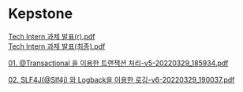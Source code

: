 # Kepstone

[Tech Intern 과제 발표(r).pdf](https://github.com/chanjunpark/Kepstone/files/8252319/Tech.Intern.r.pdf) <br>
[Tech Intern 과제 발표(최종).pdf](https://github.com/chanjunpark/Kepstone/files/8322597/Tech.Intern.pdf) <br>

[01. @Transactional 을 이용한 트랜잭션 처리-v5-20220329_185934.pdf](https://github.com/chanjunpark/Kepstone/files/8370226/01.%40Transactional.-v5-20220329_185934.pdf)<br>

[02. SLF4J(@Slf4j) 와 Logback을 이용한 로깅-v6-20220329_190037.pdf](https://github.com/chanjunpark/Kepstone/files/8370228/02.SLF4J.%40Slf4j.Logback.-v6-20220329_190037.pdf)
